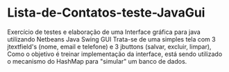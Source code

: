 # Lista-de-Contatos-teste-JavaGui
Exercício de testes e elaboração de uma Interface gráfica para java utilizando Netbeans Java Swing GUI
Trata-se de uma simples tela com 3 jtextfield's (nome, email e telefone) e 3 jbuttons (salvar, excluir, limpar),
Como o objetivo é treinar implementação da interface, está sendo utilizado o mecanismo do HashMap para "simular" um banco de dados.
